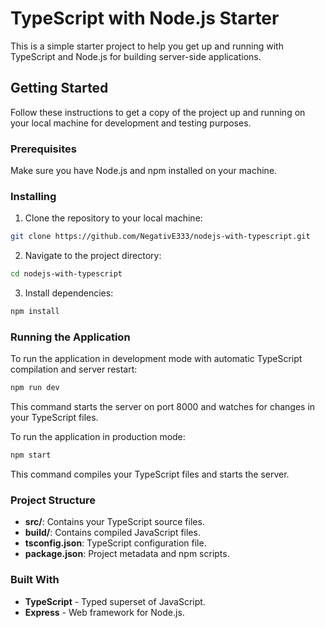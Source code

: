 # TypeScript with Node.js Starter
This is a simple starter project to help you get up and running with TypeScript and Node.js for building server-side applications.

## Getting Started
Follow these instructions to get a copy of the project up and running on your local machine for development and testing purposes.

### Prerequisites
Make sure you have Node.js and npm installed on your machine.

### Installing
1. Clone the repository to your local machine:
```bash
git clone https://github.com/NegativE333/nodejs-with-typescript.git
```

2. Navigate to the project directory:
```bash
cd nodejs-with-typescript
```

3. Install dependencies:
```bash
npm install
```

### Running the Application
To run the application in development mode with automatic TypeScript compilation and server restart:
```bash
npm run dev
```
This command starts the server on port 8000 and watches for changes in your TypeScript files.

To run the application in production mode:
```bash
npm start
```
This command compiles your TypeScript files and starts the server.

### Project Structure
- **src/**: Contains your TypeScript source files.
- **build/**: Contains compiled JavaScript files.
- **tsconfig.json**: TypeScript configuration file.
- **package.json**: Project metadata and npm scripts.

### Built With
- **TypeScript** - Typed superset of JavaScript.
- **Express** - Web framework for Node.js.
